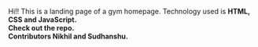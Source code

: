 Hi!! This is a landing page of a gym homepage. Technology used is <strong>HTML<strong>, <strong>CSS<strong> and <strong>JavaScript<strong>. <br>Check out the repo.
<br>
Contributors <strong>Nikhil<strong> and <strong>Sudhanshu<strong>.
